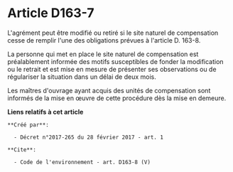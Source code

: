 # Article D163-7

L'agrément peut être modifié ou retiré si le site naturel de compensation cesse de remplir l'une des obligations prévues à
l'article D. 163-8.

La personne qui met en place le site naturel de compensation est préalablement informée des motifs susceptibles de fonder la
modification ou le retrait et est mise en mesure de présenter ses observations ou de régulariser la situation dans un délai
de deux mois.

Les maîtres d'ouvrage ayant acquis des unités de compensation sont informés de la mise en œuvre de cette procédure dès la
mise en demeure.

**Liens relatifs à cet article**

	**Créé par**:

	  - Décret n°2017-265 du 28 février 2017 - art. 1

	**Cite**:

	  - Code de l'environnement - art. D163-8 (V)
